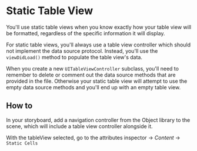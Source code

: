 # Static Table View

You'll use static table views when you know exactly how your table view will be formatted, regardless of the specific information it will display.

For static table views, you'll always use a table view controller which should not implement the data source protocol. Instead, you'll use the `viewDidLoad()` method to populate the table view's data.

When you create a new `UITableViewController` subclass, you'll need to remember to delete or comment out the data source methods that are provided in the file. Otherwise your static table view will attempt to use the empty data source methods and you'll end up with an empty table view.

## How to

In your storyboard, add a navigation controller from the Object library to the scene, which will include a table view controller alongside it.

With the tableView selected, go to the attributes inspector -> *Content* -> `Static Cells`
